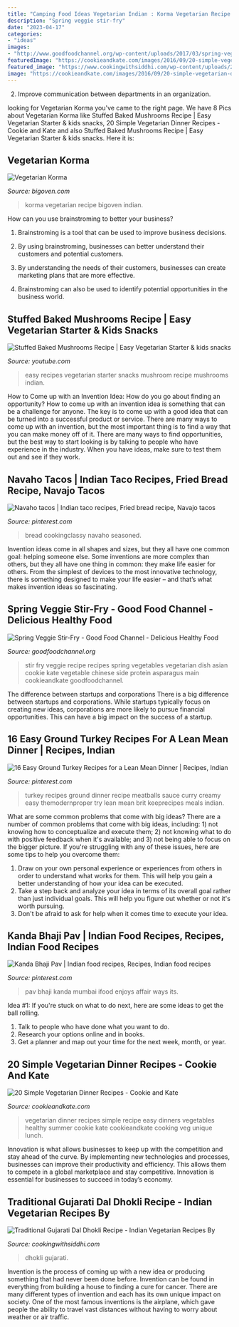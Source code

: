 ```yaml
---
title: "Camping Food Ideas Vegetarian Indian : Korma Vegetarian Recipe Bigoven Indian"
description: "Spring veggie stir-fry"
date: "2023-04-17"
categories:
- "ideas"
images:
- "http://www.goodfoodchannel.org/wp-content/uploads/2017/03/spring-veggie-stir-fry.jpg"
featuredImage: "https://cookieandkate.com/images/2016/09/20-simple-vegetarian-dinner-recipes.jpg"
featured_image: "https://www.cookingwithsiddhi.com/wp-content/uploads/2020/01/dal-dhokli-recipe.jpg"
image: "https://cookieandkate.com/images/2016/09/20-simple-vegetarian-dinner-recipes.jpg"
---
```



2. Improve communication between departments in an organization.

	

		
looking for Vegetarian Korma you've came to the right page. We have 8 Pics about Vegetarian Korma like Stuffed Baked Mushrooms Recipe | Easy Vegetarian Starter &amp; kids snacks, 20 Simple Vegetarian Dinner Recipes - Cookie and Kate and also Stuffed Baked Mushrooms Recipe | Easy Vegetarian Starter &amp; kids snacks. Here it is:
		
    
## Vegetarian Korma

<img loading=lazy src="https://bigoven-res.cloudinary.com/image/upload/t_recipe-1280/vegetarian-korma-30448c.jpg" onerror="this.onerror=null;this.src='https://tse1.mm.bing.net/th?id=OIP._kuNi9Tch0StYskgqNkEdwHaHa&amp;pid=15.1';" alt="Vegetarian Korma">

_Source: bigoven.com_

>korma vegetarian recipe bigoven indian. 

	

How can you use brainstroming to better your business?
1. Brainstroming is a tool that can be used to improve business decisions.
2. By using brainstroming, businesses can better understand their customers and potential customers.

3. By understanding the needs of their customers, businesses can create marketing plans that are more effective.

4. Brainstroming can also be used to identify potential opportunities in the business world.

    
## Stuffed Baked Mushrooms Recipe | Easy Vegetarian Starter &amp; Kids Snacks

<img loading=lazy src="https://i.ytimg.com/vi/Cqnqfw8bbuY/maxresdefault.jpg" onerror="this.onerror=null;this.src='https://tse3.mm.bing.net/th?id=OIP.OxaaYJ8SYht1nBK42fPFawHaEK&amp;pid=15.1';" alt="Stuffed Baked Mushrooms Recipe | Easy Vegetarian Starter &amp; kids snacks">

_Source: youtube.com_

>easy recipes vegetarian starter snacks mushroom recipe mushrooms indian. 

	

How to Come up with an Invention Idea: How do you go about finding an opportunity?
How to come up with an invention idea is something that can be a challenge for anyone. The key is to come up with a good idea that can be turned into a successful product or service. There are many ways to come up with an invention, but the most important thing is to find a way that you can make money off of it. There are many ways to find opportunities, but the best way to start looking is by talking to people who have experience in the industry. When you have ideas, make sure to test them out and see if they work.

    
## Navaho Tacos | Indian Taco Recipes, Fried Bread Recipe, Navajo Tacos

<img loading=lazy src="https://i.pinimg.com/736x/d9/db/0f/d9db0f37cd1aff67ac9a837ba0d8eadd.jpg" onerror="this.onerror=null;this.src='https://tse4.mm.bing.net/th?id=OIP.KQh5Njrqm0KJggsjVqdTSQHaLH&amp;pid=15.1';" alt="Navaho tacos | Indian taco recipes, Fried bread recipe, Navajo tacos">

_Source: pinterest.com_

>bread cookingclassy navaho seasoned. 

	

Invention ideas come in all shapes and sizes, but they all have one common goal: helping someone else. Some inventions are more complex than others, but they all have one thing in common: they make life easier for others. From the simplest of devices to the most innovative technology, there is something designed to make your life easier – and that’s what makes invention ideas so fascinating.

    
## Spring Veggie Stir-Fry - Good Food Channel - Delicious Healthy Food

<img loading=lazy src="http://www.goodfoodchannel.org/wp-content/uploads/2017/03/spring-veggie-stir-fry.jpg" onerror="this.onerror=null;this.src='https://tse3.mm.bing.net/th?id=OIP.UQrL7_drUoFlKV9XlkRlDQHaKL&amp;pid=15.1';" alt="Spring Veggie Stir-Fry - Good Food Channel - Delicious Healthy Food">

_Source: goodfoodchannel.org_

>stir fry veggie recipe recipes spring vegetables vegetarian dish asian cookie kate vegetable chinese side protein asparagus main cookieandkate goodfoodchannel. 

	

The difference between startups and corporations
There is a big difference between startups and corporations. While startups typically focus on creating new ideas, corporations are more likely to pursue financial opportunities. This can have a big impact on the success of a startup.

    
## 16 Easy Ground Turkey Recipes For A Lean Mean Dinner | Recipes, Indian

<img loading=lazy src="https://i.pinimg.com/736x/01/06/c5/0106c558b90cff42013548a3d1bcad4d--ground-turkey-recipes-for-dinner-healthy-turkey-meals.jpg" onerror="this.onerror=null;this.src='https://tse1.mm.bing.net/th?id=OIP.pi0_Fa3Q524stpuOIyJYvwHaLG&amp;pid=15.1';" alt="16 Easy Ground Turkey Recipes for a Lean Mean Dinner | Recipes, Indian">

_Source: pinterest.com_

>turkey recipes ground dinner recipe meatballs sauce curry creamy easy themodernproper try lean mean brit keeprecipes meals indian. 

	

What are some common problems that come with big ideas?
There are a number of common problems that come with big ideas, including: 1) not knowing how to conceptualize and execute them; 2) not knowing what to do with positive feedback when it's available; and 3) not being able to focus on the bigger picture. If you're struggling with any of these issues, here are some tips to help you overcome them: 
1) Draw on your own personal experience or experiences from others in order to understand what works for them. This will help you gain a better understanding of how your idea can be executed. 
2) Take a step back and analyze your idea in terms of its overall goal rather than just individual goals. This will help you figure out whether or not it's worth pursuing. 
3) Don't be afraid to ask for help when it comes time to execute your idea.

    
## Kanda Bhaji Pav | Indian Food Recipes, Recipes, Indian Food Recipes

<img loading=lazy src="https://i.pinimg.com/736x/81/28/1f/81281fb1a163e5b866ed4dde4a84bad8--kanda-bhaji.jpg" onerror="this.onerror=null;this.src='https://tse1.mm.bing.net/th?id=OIP.FELCQYJ00V8pXFrd1doh7AHaFj&amp;pid=15.1';" alt="Kanda Bhaji Pav | Indian food recipes, Recipes, Indian food recipes">

_Source: pinterest.com_

>pav bhaji kanda mumbai ifood enjoys affair ways its. 

	

Idea #1:
If you're stuck on what to do next, here are some ideas to get the ball rolling.
1. Talk to people who have done what you want to do.
2. Research your options online and in books.
3. Get a planner and map out your time for the next week, month, or year.

    
## 20 Simple Vegetarian Dinner Recipes - Cookie And Kate

<img loading=lazy src="https://cookieandkate.com/images/2016/09/20-simple-vegetarian-dinner-recipes.jpg" onerror="this.onerror=null;this.src='https://tse1.mm.bing.net/th?id=OIP.bz9GWFVKg_sG3sYI1islngHaLG&amp;pid=15.1';" alt="20 Simple Vegetarian Dinner Recipes - Cookie and Kate">

_Source: cookieandkate.com_

>vegetarian dinner recipes simple recipe easy dinners vegetables healthy summer cookie kate cookieandkate cooking veg unique lunch. 

	

Innovation is what allows businesses to keep up with the competition and stay ahead of the curve. By implementing new technologies and processes, businesses can improve their productivity and efficiency. This allows them to compete in a global marketplace and stay competitive. Innovation is essential for businesses to succeed in today’s economy.

    
## Traditional Gujarati Dal Dhokli Recipe - Indian Vegetarian Recipes By

<img loading=lazy src="https://www.cookingwithsiddhi.com/wp-content/uploads/2020/01/dal-dhokli-recipe.jpg" onerror="this.onerror=null;this.src='https://tse2.mm.bing.net/th?id=OIP.Za1f_J_6QrN-_QR_miLgwgHaJ3&amp;pid=15.1';" alt="Traditional Gujarati Dal Dhokli Recipe - Indian Vegetarian Recipes By">

_Source: cookingwithsiddhi.com_

>dhokli gujarati. 

	

Invention is the process of coming up with a new idea or producing something that had never been done before. Invention can be found in everything from building a house to finding a cure for cancer. There are many different types of invention and each has its own unique impact on society. One of the most famous inventions is the airplane, which gave people the ability to travel vast distances without having to worry about weather or air traffic.

